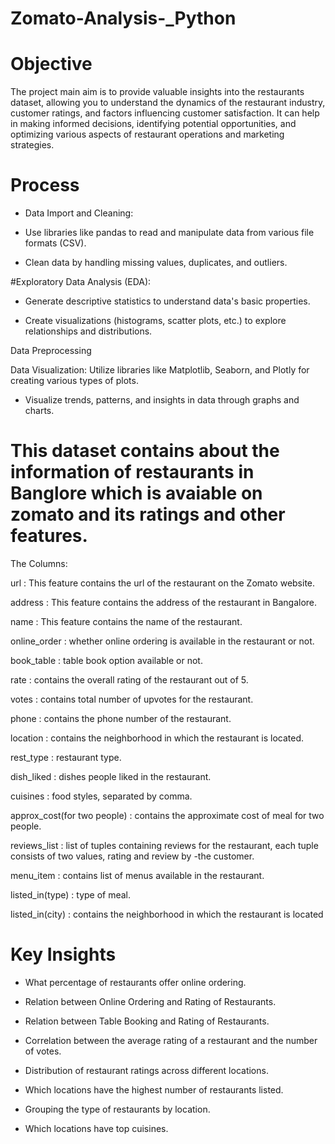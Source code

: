 # Zomato-Analysis-_Python
# Objective
The project main aim is to provide valuable insights into the restaurants dataset, allowing you to understand the dynamics of the restaurant industry, customer ratings, and factors influencing customer satisfaction. It can help in making informed decisions, identifying potential opportunities, and optimizing various aspects of restaurant operations and marketing strategies.

# Process

* Data Import and Cleaning:

* Use libraries like pandas to read and manipulate data from various file formats (CSV).

* Clean data by handling missing values, duplicates, and outliers.

#Exploratory Data Analysis (EDA):

* Generate descriptive statistics to understand data's basic properties.

* Create visualizations (histograms, scatter plots, etc.) to explore relationships and distributions.

Data Preprocessing

Data Visualization: Utilize libraries like Matplotlib, Seaborn, and Plotly for creating various types of plots.

* Visualize trends, patterns, and insights in data through graphs and charts.
# This dataset contains about the information of restaurants in Banglore which is avaiable on zomato and its ratings and other features.

The Columns:

url : This feature contains the url of the restaurant on the Zomato website.

address : This feature contains the address of the restaurant in Bangalore.

name : This feature contains the name of the restaurant.

online_order : whether online ordering is available in the restaurant or not.

book_table : table book option available or not.

rate : contains the overall rating of the restaurant out of 5.

votes : contains total number of upvotes for the restaurant.

phone : contains the phone number of the restaurant.

location : contains the neighborhood in which the restaurant is located.

rest_type : restaurant type.

dish_liked : dishes people liked in the restaurant.

cuisines : food styles, separated by comma.

approx_cost(for two people) : contains the approximate cost of meal for two people.

reviews_list : list of tuples containing reviews for the restaurant, each tuple consists of two values, rating and review by -the customer.

menu_item : contains list of menus available in the restaurant.

listed_in(type) : type of meal.

listed_in(city) : contains the neighborhood in which the restaurant is located

# Key Insights

* What percentage of restaurants offer online ordering.

* Relation between Online Ordering and Rating of Restaurants.

* Relation between Table Booking and Rating of Restaurants.

* Correlation between the average rating of a restaurant and the number of  votes.

* Distribution of restaurant ratings across different locations.

* Which locations have the highest number of restaurants listed.

* Grouping the type of restaurants by location.

* Which locations have top cuisines.
  

